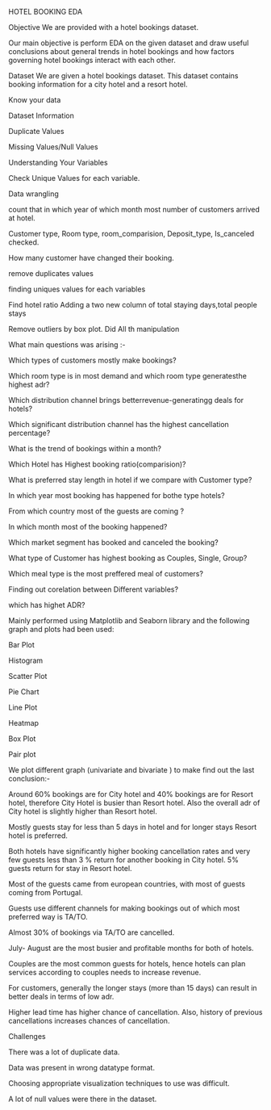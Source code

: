 HOTEL BOOKING EDA

Objective We are provided with a hotel bookings dataset.

Our main objective is perform EDA on the given dataset and draw useful conclusions about general trends in hotel bookings and how factors governing hotel bookings interact with each other.

Dataset We are given a hotel bookings dataset. This dataset contains booking information for a city hotel and a resort hotel. 

Know your data

Dataset Information

Duplicate Values

Missing Values/Null Values

Understanding Your Variables

Check Unique Values for each variable.

Data wrangling

count that in which year of which month most number of customers arrived at hotel.

Customer type, Room type, room_comparision, Deposit_type, Is_canceled checked.

How many customer have changed their booking.

remove duplicates values

finding uniques values for each variables

Find hotel ratio Adding a two new column of total staying days,total people stays

Remove outliers by box plot. Did All th manipulation

What main questions was arising :-

Which types of customers mostly make bookings?

Which room type is in most demand and which room type generatesthe highest adr?

Which distribution channel brings betterrevenue-generatingg deals for hotels?

Which significant distribution channel has the highest cancellation percentage?

What is the trend of bookings within a month?

Which Hotel has Highest booking ratio(comparision)?

What is preferred stay length in hotel if we compare with Customer type?

In which year most booking has happened for bothe type hotels?

From which country most of the guests are coming ?

In which month most of the booking happened?

Which market segment has booked and canceled the booking?

What type of Customer has highest booking as Couples, Single, Group?

Which meal type is the most preffered meal of customers?

Finding out corelation between Different variables?

which has highet ADR?

Mainly performed using Matplotlib and Seaborn library and the following graph and plots had been used:

Bar Plot

Histogram

Scatter Plot

Pie Chart

Line Plot

Heatmap

Box Plot

Pair plot

We plot different graph (univariate and bivariate ) to make find out the last conclusion:-

Around 60% bookings are for City hotel and 40% bookings are for Resort hotel, therefore City Hotel is busier than Resort hotel. Also the overall adr of City hotel is slightly higher than Resort hotel.

Mostly guests stay for less than 5 days in hotel and for longer stays Resort hotel is preferred.

Both hotels have significantly higher booking cancellation rates and very few guests less than 3 % return for another booking in City hotel. 5% guests return for stay in Resort hotel.

Most of the guests came from european countries, with most of guests coming from Portugal.

Guests use different channels for making bookings out of which most preferred way is TA/TO.

Almost 30% of bookings via TA/TO are cancelled.

July- August are the most busier and profitable months for both of hotels.

Couples are the most common guests for hotels, hence hotels can plan services according to couples needs to increase revenue.

For customers, generally the longer stays (more than 15 days) can result in better deals in terms of low adr.

Higher lead time has higher chance of cancellation. Also, history of previous cancellations increases chances of cancellation.

Challenges

There was a lot of duplicate data.

Data was present in wrong datatype format.

Choosing appropriate visualization techniques to use was difficult.

A lot of null values were there in the dataset.
